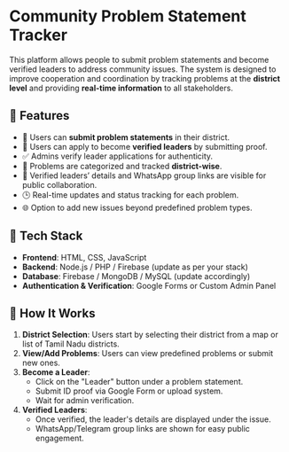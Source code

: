 # Community Problem Statement Tracker

This platform allows people to submit problem statements and become verified leaders to address community issues. The system is designed to improve cooperation and coordination by tracking problems at the **district level** and providing **real-time information** to all stakeholders.

## 🌟 Features

- 📝 Users can **submit problem statements** in their district.
- 👤 Users can apply to become **verified leaders** by submitting proof.
- ✅ Admins verify leader applications for authenticity.
- 📍 Problems are categorized and tracked **district-wise**.
- 🔗 Verified leaders’ details and WhatsApp group links are visible for public collaboration.
- 🕒 Real-time updates and status tracking for each problem.
- 🌐 Option to add new issues beyond predefined problem types.

## 🔧 Tech Stack

- **Frontend**: HTML, CSS, JavaScript
- **Backend**: Node.js / PHP / Firebase (update as per your stack)
- **Database**: Firebase / MongoDB / MySQL (update accordingly)
- **Authentication & Verification**: Google Forms or Custom Admin Panel

## 🧭 How It Works

1. **District Selection**: Users start by selecting their district from a map or list of Tamil Nadu districts.
2. **View/Add Problems**: Users can view predefined problems or submit new ones.
3. **Become a Leader**:
   - Click on the "Leader" button under a problem statement.
   - Submit ID proof via Google Form or upload system.
   - Wait for admin verification.
4. **Verified Leaders**:
   - Once verified, the leader's details are displayed under the issue.
   - WhatsApp/Telegram group links are shown for easy public engagement.
